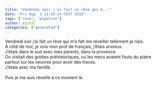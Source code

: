 ```yaml
---
title: "Vendredi soir j’ai fait un rêve qui m..."
date: "Fri Aug  2 21:43:24 CEST 2019"
tags: ["reve", "pipotron"]
author: m1ch3l
categories: ["generated"]
---
```


Vendredi soir j’ai fait un rêve qui m’a fait me réveiller tellement je riais.<br>
À côté de moi, je vois mon prof de français, j’étais anxieux.<br>
J’étais dans le sud avec mes parents, dans la provence.<br>
On visitait des grottes préhistoriques, ou les mecs avaient foutu du platre partout sur les oeuvres pour avoir des traces.<br>
J’étais avec ma famille.<br>
<br>
Puis je me suis réveillé à ce moment là.<br>
<br>
